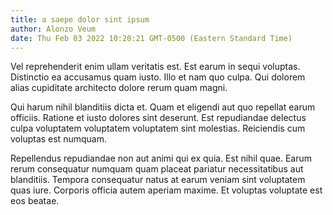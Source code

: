 ```yaml
---
title: a saepe dolor sint ipsum
author: Alonzo Veum
date: Thu Feb 03 2022 10:20:21 GMT-0500 (Eastern Standard Time)
---
```

Vel reprehenderit enim ullam veritatis est. Est earum in sequi voluptas. Distinctio ea accusamus quam iusto. Illo et nam quo culpa. Qui dolorem alias cupiditate architecto dolore rerum quam magni.

 Qui harum nihil blanditiis dicta et. Quam et eligendi aut quo repellat earum officiis. Ratione et iusto dolores sint deserunt. Est repudiandae delectus culpa voluptatem voluptatem voluptatem sint molestias. Reiciendis cum voluptas est numquam.

 Repellendus repudiandae non aut animi qui ex quia. Est nihil quae. Earum rerum consequatur numquam quam placeat pariatur necessitatibus aut blanditiis. Tempora consequatur natus at earum veniam sint voluptatem quas iure. Corporis officia autem aperiam maxime. Et voluptas voluptate est eos beatae.